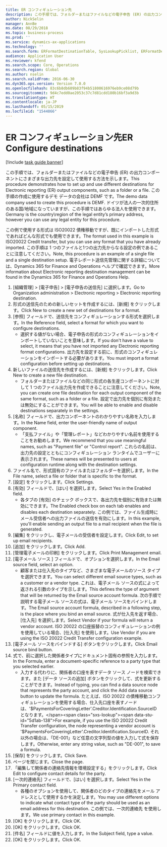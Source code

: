 ```yaml
---
title: ER コンフィギュレーション先
description: この手順では、フォルダーまたはファイルなどの電子申告 (ER) の出力コンポーネントにさまざまな出力先を設定して使用する方法を示します。
author: NickSelin
manager: AnnBe
ms.date: 08/29/2018
ms.topic: business-process
ms.prod: ''
ms.service: dynamics-ax-applications
ms.technology: ''
ms.search.form: ERFormatDestinationTable, SysLookupPicklist, ERFormatDestinationSettings, ERFormatDestinationEmailSettings, ERExpressionDesignerFormula, SRSPrintDestinationTokens
audience: Application User
ms.reviewer: kfend
ms.search.scope: Core, Operations
ms.search.region: Global
ms.author: nselin
ms.search.validFrom: 2016-06-30
ms.dyn365.ops.version: Version 7.0.0
ms.openlocfilehash: 83c6b8db609b83f94b51800616976eb9ce08d79b
ms.sourcegitcommit: 9d4c7edd0ae2053c37c7d81cdd180b16bf3a9d3b
ms.translationtype: HT
ms.contentlocale: ja-JP
ms.lasthandoff: 05/15/2019
ms.locfileid: "1544866"
---
```

# <a name="er-configure-destinations"></a><span data-ttu-id="5d1ab-103">ER コンフィギュレーション先</span><span class="sxs-lookup"><span data-stu-id="5d1ab-103">ER Configure destinations</span></span>

[!include [task guide banner](../../includes/task-guide-banner.md)]

<span data-ttu-id="5d1ab-104">この手順では、フォルダーまたはファイルなどの電子申告 (ER) の出力コンポーネントにさまざまな出力先を設定して使用する方法を示します。</span><span class="sxs-lookup"><span data-stu-id="5d1ab-104">This procedure demonstrates how to set up and use different destinations for Electronic reporting (ER) output components, such as a folder or a file.</span></span> <span data-ttu-id="5d1ab-105">この手順の作成に使用するデモ データの会社は DEMF です。</span><span class="sxs-lookup"><span data-stu-id="5d1ab-105">The demo data company used to create this procedure is DEMF.</span></span> <span data-ttu-id="5d1ab-106">ドイツが法人の一次的住所のある国/地域になっていますが、この手順ではあらゆる法人を使用できます。</span><span class="sxs-lookup"><span data-stu-id="5d1ab-106">Germany is the country\region of the legal entity’s primary address, however you can use any legal entity for this procedure.</span></span> 

<span data-ttu-id="5d1ab-107">この例で使用する形式は ISO20022 債権移動ですが、既にインポートした形式であればどんな形式でも使用できます。</span><span class="sxs-lookup"><span data-stu-id="5d1ab-107">The format used in this example is ISO20022 Credit transfer, but you can use any format that you have already imported.</span></span> <span data-ttu-id="5d1ab-108">この手順は 1 つのファイルと1つの出力先からなる設定の例であることに注意してください。</span><span class="sxs-lookup"><span data-stu-id="5d1ab-108">Note, this procedure is an example of a single file and a single destination setup.</span></span> <span data-ttu-id="5d1ab-109">電子レポート送信先管理に関する詳細については、Dynamics 365 for Finance and Operations ヘルプで確認できます。</span><span class="sxs-lookup"><span data-stu-id="5d1ab-109">More information about Electronic reporting destination management can be found in the Dynamics 365 for Finance and Operations Help.</span></span>

1. <span data-ttu-id="5d1ab-110">[組織管理] > [電子申告] > [電子申告の送信先] に選択します。</span><span class="sxs-lookup"><span data-stu-id="5d1ab-110">Go to Organization administration > Electronic reporting > Electronic reporting destination.</span></span>
2. <span data-ttu-id="5d1ab-111">形式の送信先のための新しいセットを作成するには、[新規] をクリックします。</span><span class="sxs-lookup"><span data-stu-id="5d1ab-111">Click New to create a new set of destinations for a format.</span></span>
3. <span data-ttu-id="5d1ab-112">[参照] フィールドで、送信先をコンフィギュレーションする形式を選択します。</span><span class="sxs-lookup"><span data-stu-id="5d1ab-112">In the Reference field, select a format for which you want to configure destinations.</span></span>
    * <span data-ttu-id="5d1ab-113">選択する値がない場合、電子申告の形式のコンフィギュレーションをインポートしていないことを意味します。</span><span class="sxs-lookup"><span data-stu-id="5d1ab-113">If you don't have a value to select, it means that you have not imported any Electronic reporting format configurations.</span></span> <span data-ttu-id="5d1ab-114">出力先を設定する前に、形式のコンフィギュレーションをインポートする必要があります。</span><span class="sxs-lookup"><span data-stu-id="5d1ab-114">You must import a format configuration before setting up destinations.</span></span>  
4. <span data-ttu-id="5d1ab-115">新しいファイルの送信先を作成するには、[新規] をクリックします。</span><span class="sxs-lookup"><span data-stu-id="5d1ab-115">Click New to create a new file destination.</span></span>
    * <span data-ttu-id="5d1ab-116">フォルダーまたはファイルなどの同じ形式の各生産コンポーネントに対して 1 つのファイル出力先を作成できることに注意してください。</span><span class="sxs-lookup"><span data-stu-id="5d1ab-116">Note, you can create one file destination for each output component of the same format, such as a folder or a file.</span></span> <span data-ttu-id="5d1ab-117">設定で出力先を個別に有効または無効にすることができます。</span><span class="sxs-lookup"><span data-stu-id="5d1ab-117">You will be able to enable and disable destinations separately in the settings.</span></span>  
5. <span data-ttu-id="5d1ab-118">[名称] フィールドで、出力コンポーネントのわかりやすい名称を入力します。</span><span class="sxs-lookup"><span data-stu-id="5d1ab-118">In the Name field, enter the user-friendly name of output component.</span></span>
    * <span data-ttu-id="5d1ab-119">「支払ファイル」や「管理レポート」などわかりやすい名前を使用することをお勧めします。</span><span class="sxs-lookup"><span data-stu-id="5d1ab-119">We recommend that you use meaningful names, such as "Payment file" or "Control report".</span></span> <span data-ttu-id="5d1ab-120">これらの名前は、出力先の設定とともにコンフィギュレーション ランタイムでユーザーに表示されます。</span><span class="sxs-lookup"><span data-stu-id="5d1ab-120">These names will be presented to users at configuration runtime along with the destination settings.</span></span>  
6. <span data-ttu-id="5d1ab-121">ファイル名で、形式固有のファイルまたはフォルダーを選択します。</span><span class="sxs-lookup"><span data-stu-id="5d1ab-121">In the File name, select a file or folder that is specific to the format.</span></span>
7. <span data-ttu-id="5d1ab-122">[設定] をクリックします。</span><span class="sxs-lookup"><span data-stu-id="5d1ab-122">Click Settings.</span></span>
8. <span data-ttu-id="5d1ab-123">[有効] フィールドで、[はい] を選択します。</span><span class="sxs-lookup"><span data-stu-id="5d1ab-123">Select Yes in the Enabled field.</span></span>
    * <span data-ttu-id="5d1ab-124">各タブの [有効] のチェック ボックスで、各出力先を個別に有効または無効にできます。</span><span class="sxs-lookup"><span data-stu-id="5d1ab-124">The Enabled check box on each tab enables and disables each destination separately.</span></span> <span data-ttu-id="5d1ab-125">この例では、ファイル生成時にメール受信者への出力ファイルの送信を有効にします。</span><span class="sxs-lookup"><span data-stu-id="5d1ab-125">In this example, you'll enable sending an output file to a mail recipient when the file is generated.</span></span>  
9. <span data-ttu-id="5d1ab-126">[編集] をクリックし、電子メールの受信者を設定します。</span><span class="sxs-lookup"><span data-stu-id="5d1ab-126">Click Edit, to set up email recipients.</span></span>
10. <span data-ttu-id="5d1ab-127">[追加] をクリックします。</span><span class="sxs-lookup"><span data-stu-id="5d1ab-127">Click Add.</span></span>
11. <span data-ttu-id="5d1ab-128">[管理電子メールの印刷] をクリックします。</span><span class="sxs-lookup"><span data-stu-id="5d1ab-128">Click Print Management email.</span></span>
12. <span data-ttu-id="5d1ab-129">[電子メール ソース ] フィールドで、オプションを選択します。</span><span class="sxs-lookup"><span data-stu-id="5d1ab-129">In the Email source  field, select an option.</span></span>
    * <span data-ttu-id="5d1ab-130">顧客または仕入先のタイプなど、さまざまな電子メールのソース タイプを選択できます。</span><span class="sxs-lookup"><span data-stu-id="5d1ab-130">You can select different email source types, such as a customer or a vendor type.</span></span> <span data-ttu-id="5d1ab-131">これは、電子メール ソースの式によって返される引数のタイプを示します。</span><span class="sxs-lookup"><span data-stu-id="5d1ab-131">This defines the type of argument that will be returned by the Email source account formula.</span></span> <span data-ttu-id="5d1ab-132">次の手順で説明する電子メール ソースの式は、電子メール ソースをバインドします。</span><span class="sxs-lookup"><span data-stu-id="5d1ab-132">The Email source account formula, described in a following step, is the place where you bind an email source.</span></span> <span data-ttu-id="5d1ab-133">式が仕入先を返す場合、[仕入先] を選択します。</span><span class="sxs-lookup"><span data-stu-id="5d1ab-133">Select Vendor if your formula will return a vendor account.</span></span> <span data-ttu-id="5d1ab-134">ISO 20022 の口座振替のコンフィギュレーションの例を使用している場合、[仕入先] を使用します。</span><span class="sxs-lookup"><span data-stu-id="5d1ab-134">Use Vendor if you are using the ISO 20022 Credit Transfer configuration example.</span></span>  
13. <span data-ttu-id="5d1ab-135">[電子メール ソースをバインドする] ボタンをクリックします。</span><span class="sxs-lookup"><span data-stu-id="5d1ab-135">Click Email source bind button.</span></span>
14. <span data-ttu-id="5d1ab-136">式で、前に選択した関係者タイプにドキュメント固有の参照を入力します。</span><span class="sxs-lookup"><span data-stu-id="5d1ab-136">In the Formula, enter a document-specific reference to a party type that you selected earlier.</span></span>
    * <span data-ttu-id="5d1ab-137">入力する代わりに、関係者の口座を表すデータ ソース ノードを検索できます。また [データ ソースの追加] ボタンをクリックして、式を更新することができます。</span><span class="sxs-lookup"><span data-stu-id="5d1ab-137">Instead of typing, you can find a data source node that represents the party account, and click the Add data source button to update the formula.</span></span> <span data-ttu-id="5d1ab-138">たとえば、ISO 20022 の債権移動コンフィギュレーションを使用する場合、仕入先口座を表すノードは、'$PaymentsForCoveringLetter'.Creditor.Identification.SourceID となります。</span><span class="sxs-lookup"><span data-stu-id="5d1ab-138">For example, if you use the ISO 20022 Credit Transfer configuration, the node representing a vendor account is '$PaymentsForCoveringLetter'.Creditor.Identification.SourceID.</span></span> <span data-ttu-id="5d1ab-139">それ以外の場合は、「DE-001」など任意の文字列型の値を入力して式を保存します。</span><span class="sxs-lookup"><span data-stu-id="5d1ab-139">Otherwise, enter any string value, such as "DE-001", to save a formula.</span></span>  
15. <span data-ttu-id="5d1ab-140">[保存] をクリックします。</span><span class="sxs-lookup"><span data-stu-id="5d1ab-140">Click Save.</span></span>
16. <span data-ttu-id="5d1ab-141">ページを閉じます。</span><span class="sxs-lookup"><span data-stu-id="5d1ab-141">Close the page.</span></span>
17. <span data-ttu-id="5d1ab-142">「編集して関係者の連絡先情報を環境設定する」をクリックします。</span><span class="sxs-lookup"><span data-stu-id="5d1ab-142">Click Edit to configure contact details for the party.</span></span>
18. <span data-ttu-id="5d1ab-143">[一次的連絡先] フィールドで、[はい] を選択します。</span><span class="sxs-lookup"><span data-stu-id="5d1ab-143">Select Yes in the Primary contact field.</span></span>
    * <span data-ttu-id="5d1ab-144">各種のオプションを使用して、関係者のどのタイプの連絡先をメール アドレスとして使用するかを決定します。</span><span class="sxs-lookup"><span data-stu-id="5d1ab-144">You may use different options to indicate what contact type of the party should be used as an email address for this destination.</span></span> <span data-ttu-id="5d1ab-145">この例では、一次的連絡先 を使用します。</span><span class="sxs-lookup"><span data-stu-id="5d1ab-145">We use primary contact in this example.</span></span>  
19. <span data-ttu-id="5d1ab-146">[OK] をクリックします。</span><span class="sxs-lookup"><span data-stu-id="5d1ab-146">Click OK.</span></span>
20. <span data-ttu-id="5d1ab-147">[OK] をクリックします。</span><span class="sxs-lookup"><span data-stu-id="5d1ab-147">Click OK.</span></span>
21. <span data-ttu-id="5d1ab-148">[件名] フィールドに値を入力します。</span><span class="sxs-lookup"><span data-stu-id="5d1ab-148">In the Subject field, type a value.</span></span>
22. <span data-ttu-id="5d1ab-149">[OK] をクリックします。</span><span class="sxs-lookup"><span data-stu-id="5d1ab-149">Click OK.</span></span>

